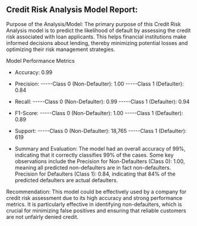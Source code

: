 
Credit Risk Analysis Model Report:
---------------------------------------------

Purpose of the Analysis/Model:
	The primary purpose of this Credit Risk Analysis model is to predict the likelihood of default by assessing the credit risk associated with loan applicants. This helps financial institutions make informed decisions about lending, thereby minimizing potential losses and optimizing their risk management strategies.

Model Performance Metrics
- Accuracy: 0.99
- Precision:
-----Class 0 (Non-Defaulter): 1.00
-----Class 1 (Defaulter): 0.84
- Recall:
-----Class 0 (Non-Defaulter): 0.99
-----Class 1 (Defaulter): 0.94
- F1-Score:
-----Class 0 (Non-Defaulter): 1.00
-----Class 1 (Defaulter): 0.89
- Support:
-----Class 0 (Non-Defaulter): 18,765
-----Class 1 (Defaulter): 619

- Summary and Evaluation:
The model had an overall accuracy of 99%, indicating that it correctly classifies 99% of the cases. Some key observations include the Precision for Non-Defaulters (Class 0): 1.00, meaning all predicted non-defaulters are in fact non-defaulters. Precision for Defaulters (Class 1): 0.84, indicating that 84% of the predicted defaulters are actual defaulters.

Recommendation:
This model could be effectively used by a company for credit risk assessment due to its high accuracy and strong performance metrics. It is particularly effective in identifying non-defaulters, which is crucial for minimizing false positives and ensuring that reliable customers are not unfairly denied credit.
